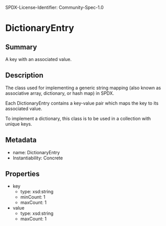 SPDX-License-Identifier: Community-Spec-1.0

# DictionaryEntry

## Summary

A key with an associated value.

## Description

The class used for implementing a generic string mapping (also known as
associative array, dictionary, or hash map) in SPDX.

Each DictionaryEntry contains a key-value pair which maps the key to its
associated value.

To implement a dictionary, this class is to be used in a collection with
unique keys.

## Metadata

- name: DictionaryEntry
- Instantiability: Concrete

## Properties

- key
  - type: xsd:string
  - minCount: 1
  - maxCount: 1
- value
  - type: xsd:string
  - maxCount: 1
